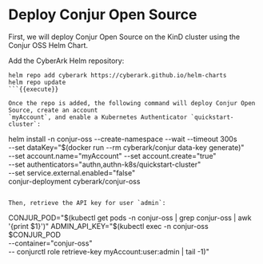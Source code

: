 # Deploy Conjur Open Source

First, we will deploy Conjur Open Source on the KinD cluster using the Conjur
OSS Helm Chart.

Add the CyberArk Helm repository:

```
helm repo add cyberark https://cyberark.github.io/helm-charts
helm repo update
```{{execute}}

Once the repo is added, the following command will deploy Conjur Open Source, create an account
`myAccount`, and enable a Kubernetes Authenticator `quickstart-cluster`:

```
helm install -n conjur-oss --create-namespace --wait --timeout 300s \
  --set dataKey="$(docker run --rm cyberark/conjur data-key generate)" \
  --set account.name="myAccount" --set account.create="true" \
  --set authenticators="authn\,authn-k8s/quickstart-cluster" \
  --set service.external.enabled="false" \
  conjur-deployment cyberark/conjur-oss
```{{execute}}

Then, retrieve the API key for user `admin`:

```
CONJUR_POD="$(kubectl get pods -n conjur-oss | grep conjur-oss | awk '{print $1}')"
ADMIN_API_KEY="$(kubectl exec -n conjur-oss $CONJUR_POD \
  --container="conjur-oss" \
  -- conjurctl role retrieve-key myAccount:user:admin | tail -1)"
```{{execute}}

